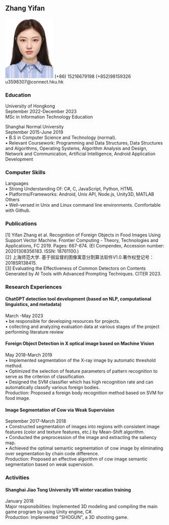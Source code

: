 ## Zhang Yifan 
<img src="/IMG_3790.JPG" width=30%>  
(+86) 15216679198  
(+852)98159326  
u3598307@connect.hku.hk  


### Education
University of Hongkong	
September 2022-December 2023  
MSc in Information Technology Education

Shanghai Normal University	
September 2015-June 2019  
•	B.S in Computer Science and Technology (normal).   
•	Relevant Coursework: Programming and Data Structures, Data Structures and Algorithms, Operating Systems, Algorithm Analysis and Design, Network and Communication, Artificial Intelligence, Android Application Development

### Computer Skills
Languages  
•	Strong Understanding Of: C#, C, JavaScript, Python, HTML  
•	Platforms/Frameworks: Android, Unix API, Node.js, Unity3D, MATLAB  
Others  
•	Well-versed in Unix and Linux command line environments. Comfortable with Github.  

### Publications
[1] Yifan Zhang et al. Recognition of Foreign Objects in Food Images Using Support Vector Machine. Frontier Computing - Theory, Technologies and Applications, FC 2019. Pages: 667-674. (EI Compendex, Accession number: 20201308356183. ISSN: 18761100.)  
[2] 上海师范大学. 基于弱监督的图像寓意分割算法软件V1.0.著作权登记号：2018SR138415.  
[3] Evaluating the Effectiveness of Common Detectors on Contents Generated by AI Tools with Advanced Prompting Techniques. CITER 2023.  

### Research Experiences
#### ChatGPT detection tool development (based on NLP, computational linguistics, and metadata)
March -May 2023  
•	be responsible for developing resources for projects.  
•	collecting and analyzing evaluation data at various stages of the project performing literature review   

#### Foreign Object Detection in X optical image based on Machine Vision
May 2018-March 2019  
•	Implemented segmentation of the X-ray image by automatic threshold method.   
•	Optimized the selection of feature parameters of pattern recognition to serve as the criterion of classification.  
•	Designed the SVM classifier which has high recognition rate and can automatically classify various foreign bodies.  
Production:  Proposed a foreign body recognition method based on SVM for food image.  

#### Image Segmentation of Cow via Weak Supervision
September 2017-March 2018  
•	Constructed segmentation of images into regions with consistent image features (color and texture features, etc.) by Mean-Shift algorithm.  
•	Conducted the preprocession of the image and extracting the saliency map.  
•	Achieved the optimal semantic segmentation of cow image by eliminating over segmentation by chain code difference.  
Production:  Proposed an effective algorithm of cow image semantic segmentation based on weak supervision.  

### Activities
#### Shanghai Jiao Tong University VR winter vacation training
January 2018  
Major responsibilities: Implemented 3D modeling and compiling the main game program by using Unity engine, C#.  
Production: Implemented "SHOGUN", a 3D shooting game.  

